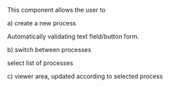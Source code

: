 This component allows the user to 

a) create a new process

Automatically validating text field/button form.

b) switch between processes

select list of processes

c) viewer area, updated according to selected process